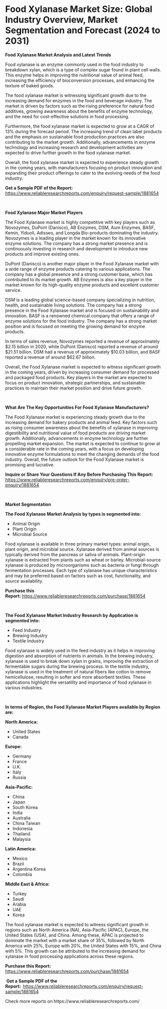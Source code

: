 <p><h1>Food Xylanase Market Size: Global Industry Overview, Market Segmentation and Forecast (2024 to 2031)</h1></p><p><strong>Food Xylanase Market Analysis and Latest Trends</strong></p>
<p><p>Food xylanase is an enzyme commonly used in the food industry to breakdown xylan, which is a type of complex sugar found in plant cell walls. This enzyme helps in improving the nutritional value of animal feed, increasing the efficiency of bioconversion processes, and enhancing the texture of baked goods.</p><p>The food xylanase market is witnessing significant growth due to the increasing demand for enzymes in the food and beverage industry. The market is driven by factors such as the rising preference for natural food additives, growing awareness about the benefits of enzyme technology, and the need for cost-effective solutions in food processing.</p><p>Furthermore, the food xylanase market is expected to grow at a CAGR of 13% during the forecast period. The increasing trend of clean label products and the emphasis on sustainable food production practices are also contributing to the market growth. Additionally, advancements in enzyme technology and increasing research and development activities are expected to drive further growth in the food xylanase market.</p><p>Overall, the food xylanase market is expected to experience steady growth in the coming years, with manufacturers focusing on product innovation and expanding their product offerings to cater to the evolving needs of the food industry.</p></p>
<p><strong>Get a Sample PDF of the Report:&nbsp;</strong> <a href="https://www.reliableresearchreports.com/enquiry/request-sample/1881654">https://www.reliableresearchreports.com/enquiry/request-sample/1881654</a></p>
<p>&nbsp;</p>
<p><strong>Food Xylanase Major Market Players</strong></p>
<p><p>The Food Xylanase market is highly competitive with key players such as Novozymes, DuPont (Danisco), AB Enzymes, DSM, Aum Enzymes, BASF, Kemin, Yiduoli, Adisseo, and Longda Bio-products dominating the industry. Novozymes is a leading player in the market known for its innovative enzyme solutions. The company has a strong market presence and is continuously investing in research and development to introduce new products and improve existing ones.</p><p>DuPont (Danisco) is another major player in the Food Xylanase market with a wide range of enzyme products catering to various applications. The company has a global presence and a strong customer base, which has contributed to its market growth. AB Enzymes is also a key player in the market known for its high-quality enzyme products and excellent customer service.</p><p>DSM is a leading global science-based company specializing in nutrition, health, and sustainable living solutions. The company has a strong presence in the Food Xylanase market and is focused on sustainability and innovation. BASF is a renowned chemical company that offers a range of enzyme solutions for the food industry. The company has a strong market position and is focused on meeting the growing demand for enzyme products.</p><p>In terms of sales revenue, Novozymes reported a revenue of approximately $2.15 billion in 2020, while DuPont (Danisco) reported a revenue of around $21.51 billion. DSM had a revenue of approximately $10.03 billion, and BASF reported a revenue of around $62.67 billion.</p><p>Overall, the Food Xylanase market is expected to witness significant growth in the coming years, driven by increasing consumer demand for processed and packaged food products. Key players in the market are expected to focus on product innovation, strategic partnerships, and sustainable practices to maintain their market position and drive future growth.</p></p>
<p>&nbsp;</p>
<p><strong>What Are The Key Opportunities For Food Xylanase Manufacturers?</strong></p>
<p><p>The Food Xylanase market is experiencing steady growth due to the increasing demand for bakery products and animal feed. Key factors such as rising consumer awareness about the benefits of xylanase in improving digestibility and nutritional value of food products are driving market growth. Additionally, advancements in enzyme technology are further propelling market expansion. The market is expected to continue to grow at a considerable rate in the coming years, with a focus on developing innovative enzyme formulations to meet the changing demands of the food industry. Overall, the future outlook for the Food Xylanase market is promising and lucrative.</p></p>
<p><strong>Inquire or Share Your Questions If Any Before Purchasing This Report:</strong> <a href="https://www.reliableresearchreports.com/enquiry/pre-order-enquiry/1881654">https://www.reliableresearchreports.com/enquiry/pre-order-enquiry/1881654</a></p>
<p>&nbsp;</p>
<p><strong>Market Segmentation</strong></p>
<p><strong>The Food Xylanase Market Analysis by types is segmented into:</strong></p>
<p><ul><li>Animal Origin</li><li>Plant Origin</li><li>Microbial Source</li></ul></p>
<p><p>Food xylanase is available in three primary market types: animal origin, plant origin, and microbial source. Xylanase derived from animal sources is typically derived from the pancreas or saliva of animals. Plant-origin xylanase is extracted from plants such as wheat or barley. Microbial-source xylanase is produced by microorganisms such as bacteria or fungi through fermentation processes. Each type of xylanase has unique characteristics and may be preferred based on factors such as cost, functionality, and source availability.</p></p>
<p><strong>Purchase this Report:&nbsp;</strong><a href="https://www.reliableresearchreports.com/purchase/1881654">https://www.reliableresearchreports.com/purchase/1881654</a></p>
<p>&nbsp;</p>
<p><strong>The Food Xylanase Market Industry Research by Application is segmented into:</strong></p>
<p><ul><li>Feed Industry</li><li>Brewing Industry</li><li>Textile Industry</li></ul></p>
<p><p>Food xylanase is widely used in the feed industry as it helps in improving digestion and absorption of nutrients in animals. In the brewing industry, xylanase is used to break down xylan in grains, improving the extraction of fermentable sugars during the brewing process. In the textile industry, xylanase is used in the treatment of natural fibers like cotton to remove hemicellulose, resulting in softer and more absorbent textiles. These applications highlight the versatility and importance of food xylanase in various industries.</p></p>
<p>&nbsp;</p>
<p><strong>In terms of Region, the Food Xylanase Market Players available by Region are:</strong></p>
<p>
    <p> <strong> North America: </strong>
        <ul>
            <li>United States</li>
            <li>Canada</li>
        </ul>
        </p> 
    <p> <strong> Europe: </strong>
        <ul>
            <li>Germany</li>
            <li>France</li>
            <li>U.K.</li>
            <li>Italy</li>
            <li>Russia</li>
        </ul>
        </p> 
    <p> <strong> Asia-Pacific: </strong>
        <ul>
            <li>China</li>
            <li>Japan</li>
            <li>South Korea</li>
            <li>India</li>
            <li>Australia</li>
            <li>China Taiwan</li>
            <li>Indonesia</li>
            <li>Thailand</li>
            <li>Malaysia</li>
        </ul>
        </p> 
    <p> <strong> Latin America: </strong>
        <ul>
            <li>Mexico</li>
            <li>Brazil</li>
            <li>Argentina Korea</li>
            <li>Colombia</li>
        </ul>
        </p> 
    <p> <strong> Middle East & Africa: </strong>
        <ul>
            <li>Turkey</li>
            <li>Saudi</li>
            <li>Arabia</li>
            <li>UAE</li>
            <li>Korea</li>
        </ul>
    </p>
    </p>
<p><p>The food xylanase market is expected to witness significant growth in regions such as North America (NA), Asia-Pacific (APAC), Europe, the United States (USA), and China. Among these, APAC is projected to dominate the market with a market share of 35%, followed by North America with 25%, Europe with 20%, the United States with 15%, and China with 5%. This growth can be attributed to the increasing demand for xylanase in food processing applications across these regions.</p></p>
<p><strong>Purchase this Report: </strong><a href="https://www.reliableresearchreports.com/purchase/1881654">https://www.reliableresearchreports.com/purchase/1881654</a></p>
<p>&nbsp;<strong>Get a Sample PDF of the Report:&nbsp;&nbsp;</strong><a href="https://www.reliableresearchreports.com/enquiry/request-sample/1881654">https://www.reliableresearchreports.com/enquiry/request-sample/1881654</a></p>
<p><strong></strong></p>
<p>Check more reports on https://www.reliableresearchreports.com/</p>